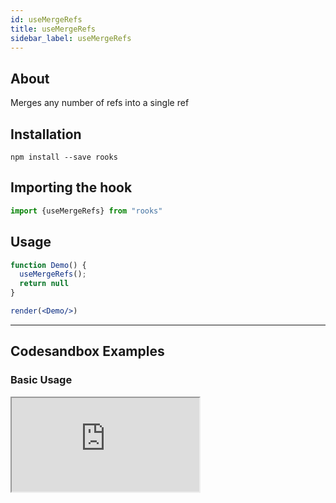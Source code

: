 ```yaml
---
id: useMergeRefs
title: useMergeRefs
sidebar_label: useMergeRefs
---
```



    

## About

Merges any number of refs into a single ref

[//]: # "Main"

## Installation

    npm install --save rooks

## Importing the hook

```javascript
import {useMergeRefs} from "rooks"
```

## Usage

```jsx
function Demo() {
  useMergeRefs();
  return null
}

render(<Demo/>)
```


---

## Codesandbox Examples

### Basic Usage    

<iframe src="https://codesandbox.io/embed/usemergerefs-rk7m1?fontsize=14&hidenavigation=1&theme=dark"
   style={{
    width: "100%",
    height: 500,
    border: 0,
    borderRadius: 4,
    overflow: "hidden"
  }} 
title="useMergeRefs"
allow="accelerometer; ambient-light-sensor; camera; encrypted-media; geolocation; gyroscope; hid; microphone; midi; payment; usb; vr; xr-spatial-tracking"
sandbox="allow-forms allow-modals allow-popups allow-presentation allow-same-origin allow-scripts"
/>



## Join Bhargav's discord server
You can click on the floating discord icon at the bottom right of the screen and talk to us in our server.


